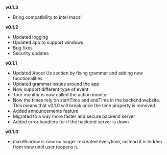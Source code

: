 **v0.1.3**
- Bring compatibility to intel macs!

**v0.1.2**
- Updated logging
- Updated app to support windows
- Bug fixes
- Security updates

**v0.1.1**
- Updated About Us section by fixing grammar and adding new functionalities
- Updated grammar issues around the app
- Now support different type of event
- Tour monitor is now called the action monitor
- Now the times rely on startTime and endTime in the backend website. This means that v0.1.0 will break once the time property is removed.
- Added announcements feature
- Migrated to a way more faster and secure backend server
- Added error handlers for if the backend server is down

**v0.1.0**
- mainWindow is now no longer recreated everytime, instead it is hidden from view until user reopens it.